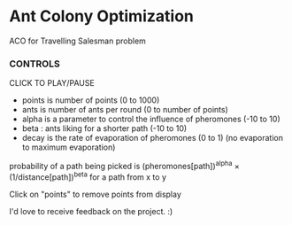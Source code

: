 # Ant Colony Optimization
ACO for Travelling Salesman problem

<h3>CONTROLS</h3>

CLICK TO PLAY/PAUSE

- points is number of points (0 to 1000)
- ants is number of ants per round (0 to number of points)
- alpha is a parameter to control the influence of pheromones (-10 to 10)
- beta : ants liking for a shorter path (-10 to 10)
- decay is the rate of evaporation of pheromones (0 to 1) (no evaporation to maximum evaporation)

probability of a path being picked is (pheromones[path])<sup>alpha</sup> &times; (1/distance[path])<sup>beta</sup> for a path from x to y




Click on "points" to remove points from display

I'd love to receive feedback on the project. :)
